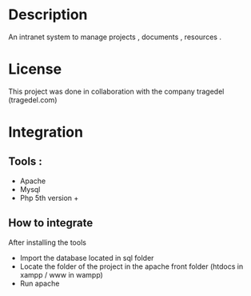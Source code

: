 # Description
An intranet system to manage projects , documents , resources .
# License 
This project was done in collaboration with the company tragedel (tragedel.com)
# Integration 
## Tools :
 * Apache
 * Mysql
 * Php 5th version +
## How to integrate
After installing the tools
* Import the database located in sql folder 
* Locate the folder of the project in the apache front folder (htdocs in xampp / www in wampp) 
* Run apache

